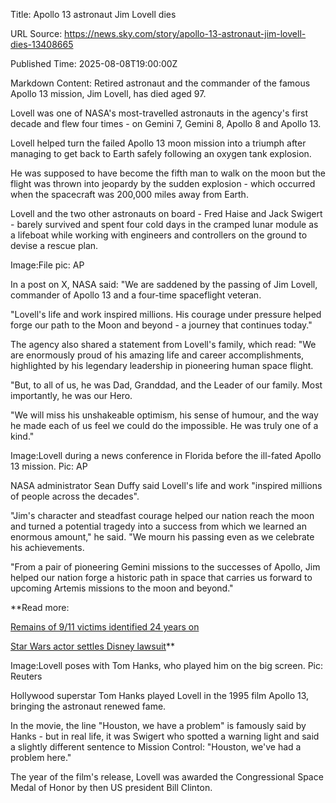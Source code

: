 Title: Apollo 13 astronaut Jim Lovell dies

URL Source: https://news.sky.com/story/apollo-13-astronaut-jim-lovell-dies-13408665

Published Time: 2025-08-08T19:00:00Z

Markdown Content:
Retired astronaut and the commander of the famous Apollo 13 mission, Jim Lovell, has died aged 97.

Lovell was one of NASA's most-travelled astronauts in the agency's first decade and flew four times - on Gemini 7, Gemini 8, Apollo 8 and Apollo 13.

Lovell helped turn the failed Apollo 13 moon mission into a triumph after managing to get back to Earth safely following an oxygen tank explosion.

He was supposed to have become the fifth man to walk on the moon but the flight was thrown into jeopardy by the sudden explosion - which occurred when the spacecraft was 200,000 miles away from Earth.

Lovell and the two other astronauts on board - Fred Haise and Jack Swigert - barely survived and spent four cold days in the cramped lunar module as a lifeboat while working with engineers and controllers on the ground to devise a rescue plan.

Image:File pic: AP 

In a post on X, NASA said: "We are saddened by the passing of Jim Lovell, commander of Apollo 13 and a four-time spaceflight veteran.

"Lovell's life and work inspired millions. His courage under pressure helped forge our path to the Moon and beyond - a journey that continues today."

The agency also shared a statement from Lovell's family, which read: "We are enormously proud of his amazing life and career accomplishments, highlighted by his legendary leadership in pioneering human space flight.

"But, to all of us, he was Dad, Granddad, and the Leader of our family. Most importantly, he was our Hero.

"We will miss his unshakeable optimism, his sense of humour, and the way he made each of us feel we could do the impossible. He was truly one of a kind."

Image:Lovell during a news conference in Florida before the ill-fated Apollo 13 mission. Pic: AP 

[](https://news.sky.com/download-app)
NASA administrator Sean Duffy said Lovell's life and work "inspired millions of people across the decades".

"Jim's character and steadfast courage helped our nation reach the moon and turned a potential tragedy into a success from which we learned an enormous amount," he said. "We mourn his passing even as we celebrate his achievements.

"From a pair of pioneering Gemini missions to the successes of Apollo, Jim helped our nation forge a historic path in space that carries us forward to upcoming Artemis missions to the moon and beyond."

**Read more:

[Remains of 9/11 victims identified 24 years on](https://news.sky.com/story/remains-of-three-9-11-victims-identified-more-than-20-years-after-attacks-13408727)

[Star Wars actor settles Disney lawsuit](https://news.sky.com/story/mandalorian-actor-gina-carano-settles-lawsuit-with-disney-and-thanks-elon-musk-for-funding-it-13408494)**

Image:Lovell poses with Tom Hanks, who played him on the big screen. Pic: Reuters 

Hollywood superstar Tom Hanks played Lovell in the 1995 film Apollo 13, bringing the astronaut renewed fame.

In the movie, the line "Houston, we have a problem" is famously said by Hanks - but in real life, it was Swigert who spotted a warning light and said a slightly different sentence to Mission Control: "Houston, we've had a problem here."

The year of the film's release, Lovell was awarded the Congressional Space Medal of Honor by then US president Bill Clinton.